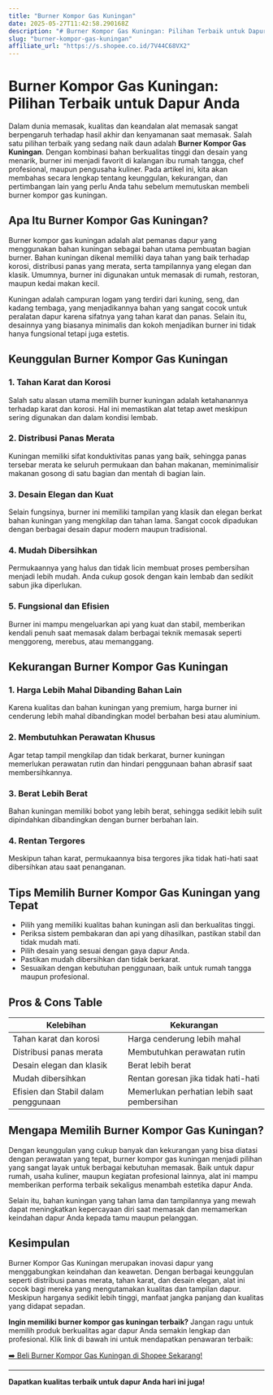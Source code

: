 ```yaml
---
title: "Burner Kompor Gas Kuningan"
date: 2025-05-27T11:42:58.290168Z
description: "# Burner Kompor Gas Kuningan: Pilihan Terbaik untuk Dapur Anda..."
slug: "burner-kompor-gas-kuningan"
affiliate_url: "https://s.shopee.co.id/7V44C68VX2"
---
```

# Burner Kompor Gas Kuningan: Pilihan Terbaik untuk Dapur Anda

Dalam dunia memasak, kualitas dan keandalan alat memasak sangat berpengaruh terhadap hasil akhir dan kenyamanan saat memasak. Salah satu pilihan terbaik yang sedang naik daun adalah **Burner Kompor Gas Kuningan**. Dengan kombinasi bahan berkualitas tinggi dan desain yang menarik, burner ini menjadi favorit di kalangan ibu rumah tangga, chef profesional, maupun pengusaha kuliner. Pada artikel ini, kita akan membahas secara lengkap tentang keunggulan, kekurangan, dan pertimbangan lain yang perlu Anda tahu sebelum memutuskan membeli burner kompor gas kuningan.

## Apa Itu Burner Kompor Gas Kuningan?

Burner kompor gas kuningan adalah alat pemanas dapur yang menggunakan bahan kuningan sebagai bahan utama pembuatan bagian burner. Bahan kuningan dikenal memiliki daya tahan yang baik terhadap korosi, distribusi panas yang merata, serta tampilannya yang elegan dan klasik. Umumnya, burner ini digunakan untuk memasak di rumah, restoran, maupun kedai makan kecil.

Kuningan adalah campuran logam yang terdiri dari kuning, seng, dan kadang tembaga, yang menjadikannya bahan yang sangat cocok untuk peralatan dapur karena sifatnya yang tahan karat dan panas. Selain itu, desainnya yang biasanya minimalis dan kokoh menjadikan burner ini tidak hanya fungsional tetapi juga estetis.

## Keunggulan Burner Kompor Gas Kuningan

### 1. Tahan Karat dan Korosi

Salah satu alasan utama memilih burner kuningan adalah ketahanannya terhadap karat dan korosi. Hal ini memastikan alat tetap awet meskipun sering digunakan dan dalam kondisi lembab.

### 2. Distribusi Panas Merata

Kuningan memiliki sifat konduktivitas panas yang baik, sehingga panas tersebar merata ke seluruh permukaan dan bahan makanan, meminimalisir makanan gosong di satu bagian dan mentah di bagian lain.

### 3. Desain Elegan dan Kuat

Selain fungsinya, burner ini memiliki tampilan yang klasik dan elegan berkat bahan kuningan yang mengkilap dan tahan lama. Sangat cocok dipadukan dengan berbagai desain dapur modern maupun tradisional.

### 4. Mudah Dibersihkan

Permukaannya yang halus dan tidak licin membuat proses pembersihan menjadi lebih mudah. Anda cukup gosok dengan kain lembab dan sedikit sabun jika diperlukan.

### 5. Fungsional dan Efisien

 Burner ini mampu mengeluarkan api yang kuat dan stabil, memberikan kendali penuh saat memasak dalam berbagai teknik memasak seperti menggoreng, merebus, atau memanggang.

## Kekurangan Burner Kompor Gas Kuningan

### 1. Harga Lebih Mahal Dibanding Bahan Lain

Karena kualitas dan bahan kuningan yang premium, harga burner ini cenderung lebih mahal dibandingkan model berbahan besi atau aluminium.

### 2. Membutuhkan Perawatan Khusus

Agar tetap tampil mengkilap dan tidak berkarat, burner kuningan memerlukan perawatan rutin dan hindari penggunaan bahan abrasif saat membersihkannya.

### 3. Berat Lebih Berat

Bahan kuningan memiliki bobot yang lebih berat, sehingga sedikit lebih sulit dipindahkan dibandingkan dengan burner berbahan lain.

### 4. Rentan Tergores

Meskipun tahan karat, permukaannya bisa tergores jika tidak hati-hati saat dibersihkan atau saat penanganan.

## Tips Memilih Burner Kompor Gas Kuningan yang Tepat

- Pilih yang memiliki kualitas bahan kuningan asli dan berkualitas tinggi.
- Periksa sistem pembakaran dan api yang dihasilkan, pastikan stabil dan tidak mudah mati.
- Pilih desain yang sesuai dengan gaya dapur Anda.
- Pastikan mudah dibersihkan dan tidak berkarat.
- Sesuaikan dengan kebutuhan penggunaan, baik untuk rumah tangga maupun profesional.

## Pros & Cons Table

| Kelebihan                                   | Kekurangan                                        |
|----------------------------------------------|---------------------------------------------------|
| Tahan karat dan korosi                     | Harga cenderung lebih mahal                     |
| Distribusi panas merata                     | Membutuhkan perawatan rutin                     |
| Desain elegan dan klasik                   | Berat lebih berat                               |
| Mudah dibersihkan                          | Rentan goresan jika tidak hati-hati             |
| Efisien dan Stabil dalam penggunaan       | Memerlukan perhatian lebih saat pembersihan  |

## Mengapa Memilih Burner Kompor Gas Kuningan?

Dengan keunggulan yang cukup banyak dan kekurangan yang bisa diatasi dengan perawatan yang tepat, burner kompor gas kuningan menjadi pilihan yang sangat layak untuk berbagai kebutuhan memasak. Baik untuk dapur rumah, usaha kuliner, maupun kegiatan profesional lainnya, alat ini mampu memberikan performa terbaik sekaligus menambah estetika dapur Anda.

Selain itu, bahan kuningan yang tahan lama dan tampilannya yang mewah dapat meningkatkan kepercayaan diri saat memasak dan memamerkan keindahan dapur Anda kepada tamu maupun pelanggan.

## Kesimpulan

Burner Kompor Gas Kuningan merupakan inovasi dapur yang menggabungkan keindahan dan keawetan. Dengan berbagai keunggulan seperti distribusi panas merata, tahan karat, dan desain elegan, alat ini cocok bagi mereka yang mengutamakan kualitas dan tampilan dapur. Meskipun harganya sedikit lebih tinggi, manfaat jangka panjang dan kualitas yang didapat sepadan.

**Ingin memiliki burner kompor gas kuningan terbaik?** Jangan ragu untuk memilih produk berkualitas agar dapur Anda semakin lengkap dan profesional. Klik link di bawah ini untuk mendapatkan penawaran terbaik:

[➡️ Beli Burner Kompor Gas Kuningan di Shopee Sekarang!](https://s.shopee.co.id/7V44C68VX2)

---

**Dapatkan kualitas terbaik untuk dapur Anda hari ini juga!**